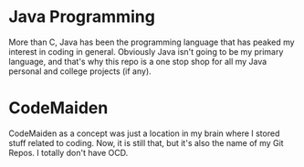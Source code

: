 # Java Programming 
More than C, Java has been the programming language that has peaked my interest in coding in
general. Obviously Java isn't going to be my primary language, and that's why this repo is a
one stop shop for all my Java personal and college projects (if any).
# CodeMaiden
CodeMaiden as a concept was just a location in my brain where I stored stuff related to coding. Now, it is still that, but it's also the name of my Git Repos. I totally don't have OCD.

